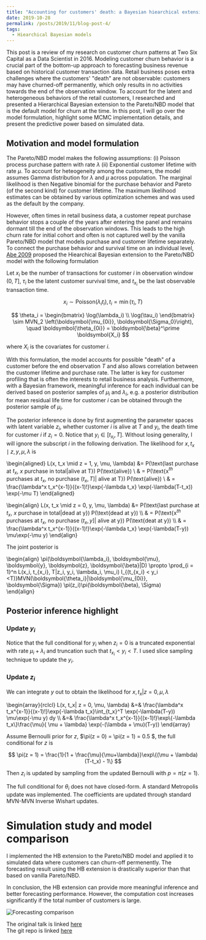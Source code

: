 ```yaml
---
title: "Accounting for customers' death: a Bayesian hiearchical extension to the Pareto/NBD churn model"
date: 2019-10-28
permalink: /posts/2019/11/blog-post-4/
tags:
  - Hiearchical Bayesian models
---
```


<script type="text/javascript" async
 src="https://cdn.mathjax.org/mathjax/latest/MathJax.js?config=TeX-MML-AM_CHTML">
  </script>

This post is a review of my research on customer churn patterns at Two Six Capital as a Data Scientist in 2016. Modeling customer churn behavior is a crucial part of the bottom-up approach to forecasting business revenue based on historical customer transaction data.  Retail business poses extra challenges where the customers' "death" are not observable: customers may have churned-off permanently, which only results in no activities towards the end of the observation window. To account for the latent and heterogeneous behaviors of the retail customers, I researched and presented a Hierarchical Bayesian extension to the Pareto/NBD model that is the default model for churn at the time.  In this post, I will go over the model formulation, highlight some MCMC implementation details, and present the predictive power based on simulated data. 



## Motivation and model formulation 

The Pareto/NBD model makes the following assumptions: (i) Poisson process purchase pattern with rate $\lambda$ (ii) Exponential customer lifetime with rate $\mu$. To account for heteogeneity among the customers, the model assumes Gamma distribution for $\lambda$ and $\mu$ across population. The marginal likelihood is then Negative binomial for the purchase behavior and Pareto (of the second kind) for customer lifetime. The maximum likelihood estimates can be obtained by various optimization schemes and was used as the default by the company. 

However, often times in retail business data, a customer repeat purchase behavior stops a couple of the years after entering the panel and remains dormant till the end of the observation windows. This leads to the high churn rate for initial cohort and often is not captured well by the vanilla Pareto/NBD model that models purchase and customer lifetime separately. To connect the purchase behavior and survival time on an individual level, [Abe 2009](https://pubsonline.informs.org/doi/pdf/10.1287/mksc.1090.0502) proposed the Hiearchical Bayesian extension to the Pareto/NBD model with the following formulation 


Let $x_i$ be the number of transactions for customer $i$ in observation window $(0, T]$, $\tau_i$ be the latent customer survival time, and $t_{x_i}$ be the last observable transaction time. 

$$
x_i \sim \text{Poisson}(\lambda_i t_i), t_i = \min(\tau_i, T) 
$$

$$
\theta_i = \begin{bmatrix} \log(\lambda_i) \\ \log(\tau_i) \end{bmatrix} \sim MVN_2 \left(\boldsymbol{\mu_{0i}}, \boldsymbol{\Sigma_0}\right), \quad \boldsymbol{\theta_{0i}} = \boldsymbol{\beta}^\prime \boldsymbol{X_i} 
$$

where $X_i$ is the covariates for customer $i$. 

With this formulation, the model accounts for possible "death" of a customer before the end observation $T$ and also allows correlation between the customer lifetime and purchase rate. The latter is key for customer profiling that is often the interests to retail business analysis. Furthermore, with a Bayesian framework, meaningful inference for each individual can be derived based on posterior samples of $\mu_i$ and $\lambda_i$, e.g. a posterior distribution for mean residual life time for customer $i$ can be obtained through the posterior sample of $\mu_i$. 

The posterior inference is done by first augmenting the parameter spaces with latent variable $z_i$, whether customer $i$ is alive at $T$ and $y_i$, the death time for customer $i$ if $z_i = 0$. Notice that $y_i \in [t_{x_i}, T]$. Without losing generality, I will ignore the subscript $i$ in the following derivation. The likelihood for $x, t_x \mid z, y, \mu, \lambda$ is 


\begin{aligned}
L(x, t_x \mid z = 1, y, \mu, \lambda) &= P(\text{last purchase at $t_x$, $x$ purchase in total|alive at T}) P(\text{alive}) \\ 
& = P(\text{x$^{th}$ purchases at $t_x$, no purchase $(t_x, T]$| alive at T})  P(\text{alive}) \\
& = \frac{\lambda^x t_x^{x-1}}{(x-1)!}\exp\{-\lambda t_x\} \exp(-\lambda(T-t_x)) \exp(-\mu T)
\end{aligned}


\begin{align}
L(x, t_x \mid z = 0, y, \mu, \lambda) &= P(\text{last purchase at $t_x$, $x$ purchase in total|dead at y}) P(\text{dead at y}) \\\\
& = P(\text{x$^{th}$ purchases at $t_x$, no purchase $(t_x, y]$| alive at y})  P(\text{deat at y}) \\\\
& = \frac{\lambda^x t_x^{x-1}}{(x-1)!}\exp\{-\lambda t_x\} \exp(-\lambda(T-y)) \mu\exp(-\mu y)
\end{align}

The joint posterior is  

\begin{align}
\pi(\boldsymbol{\lambda_i}, \boldsymbol{\mu}, \boldsymbol{y}, \boldsymbol{z}, \boldsymbol{\beta}|D) \propto \prod_{i = 1}^n L(x_i, t_{x_i}, T|z_i, y_i, \lambda_i, \mu_i) I_{(t_{x_i} < y_i <T)}MVN(\boldsymbol{\theta_i}|\boldsymbol{\mu_{0i}}, \boldsymbol{\Sigma}) \pi(z_i)\pi(\boldsymbol{\beta}, \Sigma)     
\end{align}

## Posterior inference highlight 


### Update $y_i$
Notice that the full conditional for $y_i$ when $z_i = 0$ is a truncated exponential with rate $\mu_i + \lambda_i$ and truncation such that $t_{x_i} < y_i < T$. I used slice sampling technique to update the $y_i$. 

### Update $z_i$
We can integrate $y$ out to obtain the likelihood for $x, t_x | z = 0, \mu, \lambda$


\begin{array}{rclcl}
L(x, t_x| z = 0, \mu, \lambda) &=& \frac{\lambda^x t_x^{x-1}}{(x-1)!}\exp\{-\lambda t_x\}\int_{t_x}^T  \exp(-\lambda(T-y)) \mu\exp(-\mu y) dy \\\\
&=& \frac{\lambda^x t_x^{x-1}}{(x-1)!}\exp\\{-\lambda t_x\\}\frac{\mu}{ \mu + \lambda} \exp(-(\lambda + \mu)(T-y)) 
\end{array}

Assume Bernoulli prior for $z$, $\pi(z = 0) = \pi(z = 1) = 0.5 $, the full conditional for $z$ is 

$$
\pi(z = 1) = \frac{1}{1 + \frac{\mu}{\mu+\lambda}}\exp\{(\mu + \lambda)(T-t_x) - 1\}
$$

Then $z_i$ is updated by sampling from the updated Bernoulli with $p = \pi(z = 1)$. 

The full conditional for $\theta_i$ does not have closed-form. A standard Metropolis update was implemented. The coefficients are updated through standard MVN-MVN Inverse Wishart updates. 


# Simulation study and model comparison 

I implemented the HB extension to the Pareto/NBD model and applied it to simulated data where customers can churn-off permenently. The forecasting result using the HB extension is drastically superior than that based on vanilla Pareto/NBD. 

In conclusion, the HB extension can provide more meaningful inference and better forecasting performance. However, the computation cost increases significantly if the total number of customers is large.  

![Forecasting comparison](http://jesscyzhao.github.io/images/pareto-nbd-mcmc_18.jpg)


The original talk is linked [here](http://jesscyzhao.github.io/files/pareto-nbd-mcmc.pdf)  
The git repo is linked [here](https://github.com/jesscyzhao/hb_pareto_nbd)  

